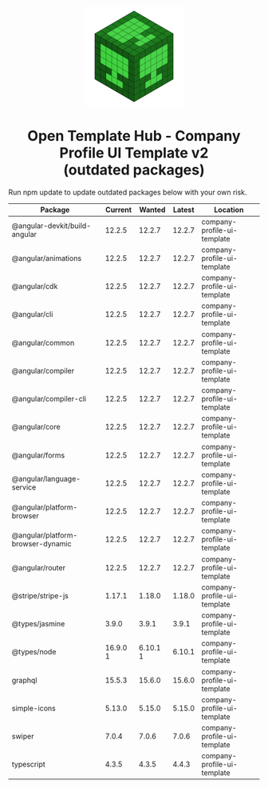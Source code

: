 <p align="center">
  <a href="http://opentemplatehub.com">
    <img src="https://raw.githubusercontent.com/open-template-hub/open-template-hub.github.io/master/assets/logo/ui/web-ui-logo.png" alt="Logo" width=200>
  </a>
</p>


<h1 align="center">
Open Template Hub - Company Profile UI Template v2
  <br/>
(outdated packages)
</h1>

Run npm update to update outdated packages below with your own risk.

| Package                             | Current    | Wanted    | Latest   | Location |
| --- | --- | --- | --- | --- |
| @angular-devkit/build-angular       |  12.2.5    | 12.2.7    | 12.2.7   | company-profile-ui-template |
| @angular/animations                 |  12.2.5    | 12.2.7    | 12.2.7   | company-profile-ui-template |
| @angular/cdk                        |  12.2.5    | 12.2.7    | 12.2.7   | company-profile-ui-template |
| @angular/cli                        |  12.2.5    | 12.2.7    | 12.2.7   | company-profile-ui-template |
| @angular/common                     |  12.2.5    | 12.2.7    | 12.2.7   | company-profile-ui-template |
| @angular/compiler                   |  12.2.5    | 12.2.7    | 12.2.7   | company-profile-ui-template |
| @angular/compiler-cli               |  12.2.5    | 12.2.7    | 12.2.7   | company-profile-ui-template |
| @angular/core                       |  12.2.5    | 12.2.7    | 12.2.7   | company-profile-ui-template |
| @angular/forms                      |  12.2.5    | 12.2.7    | 12.2.7   | company-profile-ui-template |
| @angular/language-service           |  12.2.5    | 12.2.7    | 12.2.7   | company-profile-ui-template |
| @angular/platform-browser           |  12.2.5    | 12.2.7    | 12.2.7   | company-profile-ui-template |
| @angular/platform-browser-dynamic   |  12.2.5    | 12.2.7    | 12.2.7   | company-profile-ui-template |
| @angular/router                     |  12.2.5    | 12.2.7    | 12.2.7   | company-profile-ui-template |
| @stripe/stripe-js                   |  1.17.1    | 1.18.0    | 1.18.0   | company-profile-ui-template |
| @types/jasmine                      |   3.9.0    |  3.9.1    |  3.9.1   | company-profile-ui-template |
| @types/node                         |  16.9.0  1 | 6.10.1  1 | 6.10.1   | company-profile-ui-template |
| graphql                             |  15.5.3    | 15.6.0    | 15.6.0   | company-profile-ui-template |
| simple-icons                        |  5.13.0    | 5.15.0    | 5.15.0   | company-profile-ui-template |
| swiper                              |   7.0.4    |  7.0.6    |  7.0.6   | company-profile-ui-template |
| typescript                          |   4.3.5    |  4.3.5    |  4.4.3   | company-profile-ui-template |

